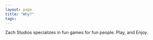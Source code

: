 ```yaml
---
layout: page
title: "Why?"
tags:
---
```


Zach Studios specializes in fun games for fun people. Play, and Enjoy.

